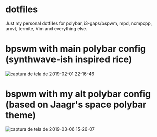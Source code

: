 # dotfiles

Just my personal dotfiles for polybar, i3-gaps/bspwm, mpd, ncmpcpp, urxvt, termite, Vim and everything else.

# bpswm with main polybar config (synthwave-ish inspired rice)
![captura de tela de 2019-02-01 22-16-46](https://user-images.githubusercontent.com/46679706/52156667-bf593d00-2670-11e9-9916-97ba256c9758.png)

# bspwm with my alt polybar config (based on Jaagr's space polybar theme)
![captura de tela de 2019-03-06 15-26-07](https://user-images.githubusercontent.com/46679706/53904271-693b3900-4024-11e9-938c-24ec72f5ad4b.png)
